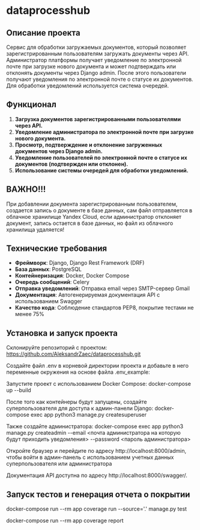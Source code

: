 # dataprocesshub

## Описание проекта
Сервис для обработки загружаемых документов, который позволяет зарегистрированным пользователям загружать документы через API. Администратор платформы получает уведомление по электронной почте при загрузке нового документа и может подтверждать или отклонять документы через Django admin. После этого пользователи получают уведомления по электронной почте о статусе их документов. Для обработки уведомлений используется система очередей.

## Функционал

1. **Загрузка документов зарегистрированными пользователями через API.**
2. **Уведомление администратора по электронной почте при загрузке нового документа.**
3. **Просмотр, подтверждение и отклонение загруженных документов через Django admin.**
4. **Уведомление пользователей по электронной почте о статусе их документов (подтвержден или отклонен).**
5. **Использование системы очередей для обработки уведомлений.** 

## ВАЖНО!!!
При добавлении документа зарегистрированным пользователем, создается запись о документе в базе данных, сам файл отправляется в облачное хранилище Yandex Cloud, если администратор отклоняет документ, запись остается в базе данных, но файл из облачного хранилища удаляется!

## Технические требования

- **Фреймворк**: Django, Django Rest Framework (DRF)
- **База данных**: PostgreSQL
- **Контейнеризация**: Docker, Docker Compose
- **Очередь сообщений**: Celery
- **Отправка уведомлений**: Отправка email через SMTP-сервер Gmail
- **Документация**: Автогенерируемая документация API с использованием Swagger
- **Качество кода**: Соблюдение стандартов PEP8, покрытие тестами не менее 75%

## Установка и запуск проекта

Склонируйте репозиторий с проектом: https://github.com/AleksandrZaec/dataprocesshub.git

Создайте файл .env в корневой директории проекта и добавьте в него переменные окружения на основе файла .env_example:

Запустите проект с использованием Docker Compose: docker-compose up --build

После того как контейнеры будут запущены, создайте суперпользователя для доступа к админ-панели Django: docker-compose exec app python3 manage.py createsuperuser

Также создайте администратора: docker-compose exec app python3 manage.py createadmin --email <почта администратора на которую будут приходить уведомления> --password <пароль администратора>

Откройте браузер и перейдите по адресу http://localhost:8000/admin, чтобы войти в админ-панель с использованием учетных данных суперпользователя или администратора

Документация API доступна по адресу http://localhost:8000/swagger/.

## Запуск тестов и генерация отчета о покрытии

docker-compose run --rm app coverage run --source='.' manage.py test

docker-compose run --rm app coverage report
